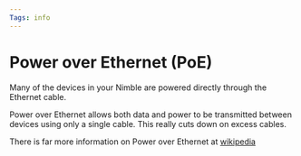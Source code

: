 ```yaml
---
Tags: info
---
```


# Power over Ethernet (PoE)

Many of the devices in your Nimble are powered directly through the Ethernet cable.

Power over Ethernet allows both data and power to be transmitted between devices using only a single cable. This really cuts down on excess cables.

There is far more information on Power over Ethernet at [wikipedia](https://en.wikipedia.org/wiki/Power_over_Ethernet)